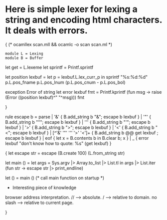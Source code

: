 # Here is simple lexer for lexing a string and encoding html characters.  It deals with errors.

{
    (* ocamllex scan.mll &&  ocamlc -o scan scan.ml *)

    module L = Lexing 
    module B = Buffer

let get      = L.lexeme
let sprintf  = Printf.sprintf

let position lexbuf =
    let p = lexbuf.L.lex_curr_p in
        sprintf "%s:%d:%d" 
        p.L.pos_fname p.L.pos_lnum (p.L.pos_cnum - p.L.pos_bol)

exception Error of string
let error lexbuf fmt = 
    Printf.kprintf (fun msg -> 
        raise (Error ((position lexbuf)^" "^msg))) fmt

}

rule escape b = parse
| '&'       { B.add_string b "&amp;";  escape b lexbuf } 
| '"'       { B.add_string b "&quot;"; escape b lexbuf } 
| '\''      { B.add_string b "&apos;"; escape b lexbuf }
| '>'       { B.add_string b "&gt;";   escape b lexbuf }
| '<'       { B.add_string b "&lt;";   escape b lexbuf }
| [^'&' '"' '\'' '>' '<']+ 
            { B.add_string b @@ get lexbuf
            ; escape b lexbuf
            }
| eof       { let x = B.contents b in B.clear b; x }
| _         { error lexbuf 
                "don't know how to quote: %s" (get lexbuf) }

{
let escape str = escape (B.create 100) (L.from_string str)

let main () =
  let args = Sys.argv |> Array.to_list |> List.tl in
  args |> List.iter (fun str -> escape str |> print_endline)

let () = main () (* call main function on startup *)


* Interesting piece of knowledge

browser address interpretation.
// --> absolute.
/ --> relative to domain.
no slash --> relative to current page.

   
}